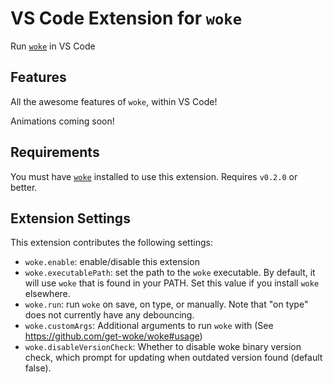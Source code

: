 # VS Code Extension for `woke`

Run [`woke`](https://github.com/get-woke/woke) in VS Code

## Features

All the awesome features of `woke`, within VS Code!

Animations coming soon!

## Requirements

You must have [`woke`](https://github.com/get-woke/woke#installation) installed to use this extension. Requires `v0.2.0` or better.

## Extension Settings

This extension contributes the following settings:

* `woke.enable`: enable/disable this extension
* `woke.executablePath`: set the path to the `woke` executable. By default, it will use `woke` that is found in your PATH. Set this value if you install `woke` elsewhere.
* `woke.run`: run `woke` on save, on type, or manually. Note that "on type" does not currently have any debouncing.
* `woke.customArgs`: Additional arguments to run `woke` with (See <https://github.com/get-woke/woke#usage>)
* `woke.disableVersionCheck`: Whether to disable woke binary version check, which prompt for updating when outdated version found (default false).
